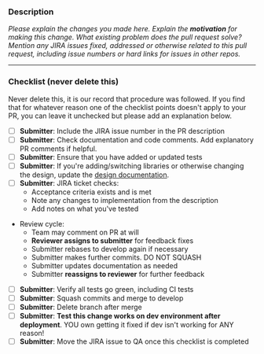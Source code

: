 ### Description

_Please explain the changes you made here._
_Explain the **motivation** for making this change. What existing problem does the pull request solve?_
_Mention any JIRA issues fixed, addressed or otherwise related to this pull request, including issue numbers or hard links for issues in other repos._

----

### Checklist (never delete this)

Never delete this, it is our record that procedure was followed. If you find that for whatever reason one of the checklist points doesn't apply to your PR, you can leave it unchecked but please add an explanation below.

- [ ] **Submitter**: Include the JIRA issue number in the PR description
- [ ] **Submitter**: Check documentation and code comments. Add explanatory PR comments if helpful.
- [ ] **Submitter**: Ensure that you have added or updated tests
- [ ] **Submitter**: If you're adding/switching libraries or otherwise changing the design, update the [design documentation](https://broadinstitute.atlassian.net/wiki/pages/viewpage.action?pageId=114531509).
- [ ] **Submitter**: JIRA ticket checks:
  * Acceptance criteria exists and is met
  * Note any changes to implementation from the description
  * Add notes on what you've tested
* Review cycle:
  * Team may comment on PR at will
  * **Reviewer assigns to submitter** for feedback fixes
  * Submitter rebases to develop again if necessary
  * Submitter makes further commits. DO NOT SQUASH
  * Submitter updates documentation as needed
  * Submitter **reassigns to reviewer** for further feedback
- [ ] **Submitter**: Verify all tests go green, including CI tests
- [ ] **Submitter**: Squash commits and merge to develop
- [ ] **Submitter**: Delete branch after merge
- [ ] **Submitter**: **Test this change works on dev environment after deployment**. YOU own getting it fixed if dev isn't working for ANY reason!
- [ ] **Submitter**: Move the JIRA issue to QA once this checklist is completed
